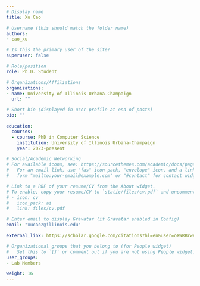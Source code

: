 ```yaml
---
# Display name
title: Xu Cao

# Username (this should match the folder name)
authors:
- cao_xu

# Is this the primary user of the site?
superuser: false

# Role/position
role: Ph.D. Student

# Organizations/Affiliations
organizations:
- name: University of Illinois Urbana-Champaign
  url: ""

# Short bio (displayed in user profile at end of posts)
bio: ""

education:
  courses:
  - course: PhD in Computer Science
    institution: University of Illinois Urbana-Champaign
    year: 2023-present

# Social/Academic Networking
# For available icons, see: https://sourcethemes.com/academic/docs/page-builder/#icons
#   For an email link, use "fas" icon pack, "envelope" icon, and a link in the
#   form "mailto:your-email@example.com" or "#contact" for contact widget.

# Link to a PDF of your resume/CV from the About widget.
# To enable, copy your resume/CV to `static/files/cv.pdf` and uncomment the lines below.
# - icon: cv
#   icon_pack: ai
#   link: files/cv.pdf

# Enter email to display Gravatar (if Gravatar enabled in Config)
email: "xucao2@illinois.edu"

external_link: https://scholar.google.com/citations?hl=en&user=oXWRBrwAAAAJ

# Organizational groups that you belong to (for People widget)
#   Set this to `[]` or comment out if you are not using People widget.
user_groups:
- Lab Members

weight: 16
---
```

